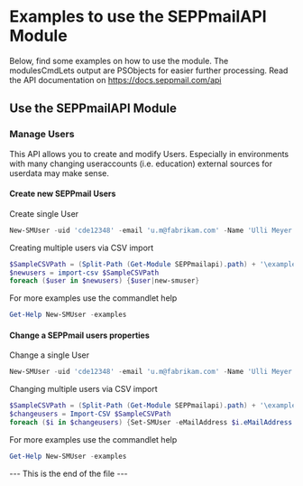 # Examples to use the SEPPmailAPI Module

Below, find some examples on how to use the module. The modulesCmdLets output are PSObjects for easier further processing. Read the API documentation on https://docs.seppmail.com/api


## Use the SEPPmailAPI Module

### Manage Users

This API allows you to create and modify Users. Especially in environments with many changing useraccounts (i.e. education) external sources for userdata may make sense.

#### Create new SEPPmail Users

Create single User

```powershell
New-SMUser -uid 'cde12348' -email 'u.m@fabrikam.com' -Name 'Ulli Meyer' -customer 'Contoso' -verbose
```

Creating multiple users via CSV import

```powershell
$SampleCSVPath = (Split-Path (Get-Module SEPPmailapi).path) + '\examples\NewUsers.csv'
$newusers = import-csv $SampleCSVPath
foreach ($user in $newusers) {$user|new-smuser}
```

For more examples use the commandlet help
```powershell
Get-Help New-SMUser -examples
```

#### Change a SEPPmail users properties

Change a single User

```powershell
New-SMUser -uid 'cde12348' -email 'u.m@fabrikam.com' -Name 'Ulli Meyer' -customer 'Contoso' -verbose
```

Changing multiple users via CSV import

```powershell
$SampleCSVPath = (Split-Path (Get-Module SEPPmailapi).path) + '\examples\NewUsers.csv'
$changeusers = Import-CSV $SampleCSVPath
foreach ($i in $changeusers) {Set-SMUser -eMailAddress $i.eMailAddress -locked ([boolean]$i.locked)}
```

For more examples use the commandlet help
```powershell
Get-Help New-SMUser -examples
```



--- This is the end of the file ---
